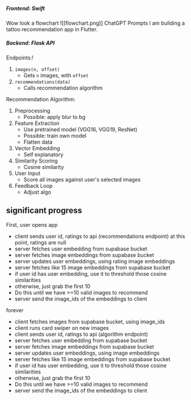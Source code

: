 ##### Frontend: Swift
Wow look a flowchart
![[flowchart.png]]
ChatGPT Prompts
I am building a tattoo recommendation app in Flutter. 
##### Backend: Flask API
Endpoints:!
1. `images(n, offset)`
	- Gets `n` images, with `offset`
2. `recommendations(data)`
	- Calls recommendation algorithm

Recommendation Algorithm:
1. Preprocessing
	- Possible: apply blur to bg
2. Feature Extraction
	- Use pretrained model (VGG16, VGG19, ResNet)
	- Possible: train own model
	- Flatten data
3. Vector Embedding
	- Self explanatory
4. Similarity Scoring
	- Cosine similarity
5. User Input
	- Score all images against user's selected images
6. Feedback Loop
	- Adjust algo

## significant progress
First, user opens app
* client sends user id, ratings to api (recommendations endpoint) at this point, ratings are null
* server fetches user embedding from supabase bucket
* server fetches image embeddings from supabase bucket
* server updates user embeddings, using rating image embeddings
* server fetches like 15 image embeddings from supabase bucket
* if user id has user embedding, use it to threshold those cosine similarities
* otherwise, just grab the first 10
* Do this until we have >=10 valid images to recommend
* server send the image_ids of the embeddings to client

forever
* client fetches images from supabase bucket, using image_ids
* client runs card swiper on new images
* client sends user id, ratings to api (algorithm endpoint)
* server fetches user embedding from supabase bucket
* server fetches image embeddings from supabase bucket
* server updates user embeddings, using image embeddings
* server fetches like 15 image embeddings from supabase bucket
* if user id has user embedding, use it to threshold those cosine similarities
* otherwise, just grab the first 10
* Do this until we have >=10 valid images to recommend
* server send the image_ids of the embeddings to client
